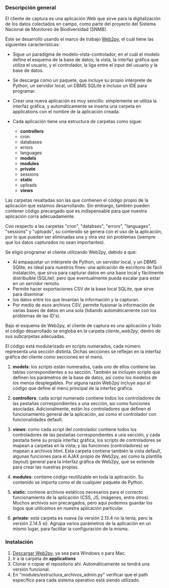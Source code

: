 ### Descripción general

El cliente de captura es una aplicación Web que sirve para la digitalización de
los datos colectados en campo, como parte del proyecto del Sistema Nacional de
Monitoreo de Biodiversidad (SNMB).

Éste se desarrolló usando el marco de trabajo [Web2py](http://www.web2py.com/),
el cuál tiene las siguientes características:

* Sigue un paradigma de modelo-vista-controlador, en el cuál el modelo define
el esquema de la base de datos; la vista, la interfaz gráfica que utiliza el
usuario, y el controlador, la liga entre el input del usuario y la base de datos.

* Se descarga como un paquete, que incluye su propio intérprete de Python, un
servidor local, un DBMS SQLite e incluso un IDE para programar.

* Crear una nueva aplicación es muy sencillo: simplemente se utiliza la interfaz
gráfica, y automáticamente se inserta una carpeta en applications con el nombre
de la aplicación creada.

* Cada aplicación tiene una estructura de carpetas como sigue:
	+ __controllers__
	+ cron
	+ databases
	+ errors
	+ languages
	+ __models__
	+ __modules__
	+ __private__
	+ sessions
	+ __static__
	+ uploads
	+ __views__
		
Las carpetas resaltadas son las que contienen el código propio de la aplicación que
estamos desarrollando. Sin embargo, también pueden contener código precargado que
es indispensable para que nuestra aplicación corra adecuadamente.

Con respecto a las carpetas "cron", "databses", "errors", "languages", "sessions" y
"uploads", su contenido se genera con el uso de la aplicación, por lo que pueden
ser eliminadas una y otra vez sin problemas (siempre que los datos capturados no
sean importantes).

Se eligió programar el cliente utilizando Web2py, debido a que:
* Al empaquetar un intérprete de Python, un servidor local, y un DBMS SQlite,
es ideal para nuestros fines: una aplicación de escritorio de fácil instalación,
que sirva para capturar datos en una base local y fácilmente distribuíble (SQLite);
pero que eventualmente pueda escalar para estar en un servidor remoto.
* Permite hacer exportaciones CSV de la base local SQLite, que sirve para diseminar
* los datos entre los que levantan la información y la capturan.
* Por medio de esos archivos CSV, permite fusionar la información de varias bases
de datos en una sola (lidiando automáticamente con los problemas de las ID's).

Bajo el esquema de Web2py, el cliente de captura es una aplicación y todo el código
desarrollado se engloba en la carpeta *cliente_web2py*, dentro de sus subcarpetas
adecuadas.

El código está modularizado en scripts numerados, cada número representa una
sección distinta. Dichas secciones se reflejan en la interfaz gráfica del cliente
como secciones en el menú.

1. **models**: los scripts están numerados, cada uno de ellos contiene las tablas
correspondientes a su sección. También se incluyen scripts que definen los parámetros
de la base de datos, así como los modelos de los menús desplegables. Por alguna razón
Web2py incluye aquí el código que define el menú principal de la interfaz gráfica.

2. **controllers**: cada script numerado contiene todos los controladores de las
pestañas correspondientes a una sección, así como funciones asociadas. Adicionalmente,
están los controladores que definen el funcionamiento general de la aplicación, así como
el controlador con funcionalidades default.

3. **views**: como cada script del controlador contiene todos los controladores de las
pestañas correspondientes a una sección, y cada pestaña tiene su propia interfaz gráfica,
los scripts de controladores se mapean a carpetas en la vista; y las funciones
(controladores) se mapean a archivos html. Esta carpeta contiene también la vista default,
algunas funciones para el AJAX propio de Web2py, así como la plantilla (layout) general
para la interfaz gráfica de Web2py, que se extiende para crear las nuestras propias.

4. **modules**: contiene código reutilizable en toda la aplicación. Su contenido se importa
como el de cualquier paquete de Python.

5. **static**: contiene archivos estáticos necesarios para el correcto funcionamiento de
la aplicación (CSS, JS, imágenes, entre otros). Muchos archivos son precargados, pero aquí
podemos guardar los logos que utilicemos en nuestra aplicación particular.

6. **private**: esta carpeta es nueva (la versión 2.13.4 no la tenía, pero la versión 2.14.5
sí). Agrupa varios parámetros de la aplicación en un mismo lugar, para facilitar la configuración
de la misma.

### Instalación

1. [Descargar Web2py](http://www.web2py.com/), ya sea para Windows o para Mac.
2. Ir a la carpeta de __applications__
3. Clonar o copiar el repositorio ahí. Automáticamente se tendrá una versión funcional.
4. En "modules/estructura_archivos_admin.py" verificar que el path específico para cada sistema
operativo está siendo utilizado.
